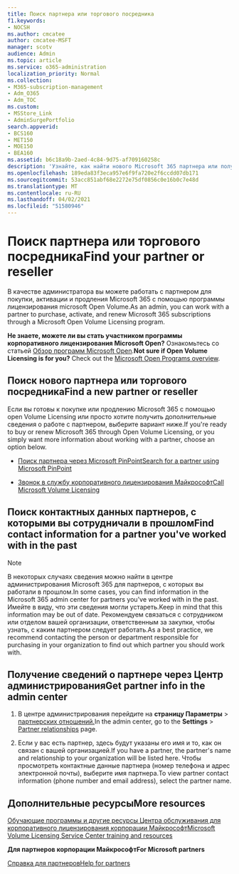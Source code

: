 ```yaml
---
title: Поиск партнера или торгового посредника
f1.keywords:
- NOCSH
ms.author: cmcatee
author: cmcatee-MSFT
manager: scotv
audience: Admin
ms.topic: article
ms.service: o365-administration
localization_priority: Normal
ms.collection:
- M365-subscription-management
- Adm_O365
- Adm_TOC
ms.custom:
- MSStore_Link
- AdminSurgePortfolio
search.appverid:
- BCS160
- MET150
- MOE150
- BEA160
ms.assetid: b6c18a9b-2aed-4c84-9d75-af709160258c
description: 'Узнайте, как найти нового Microsoft 365 партнера или получить контактные данные для партнера, с каким вы работали в прошлом. '
ms.openlocfilehash: 189eda83f3eca957e6f9fa720e2f6ccdd07db171
ms.sourcegitcommit: 53acc851abf68e2272e75df0856c0e16b0c7e48d
ms.translationtype: MT
ms.contentlocale: ru-RU
ms.lasthandoff: 04/02/2021
ms.locfileid: "51580946"
---
```

# <a name="find-your-partner-or-reseller"></a><span data-ttu-id="0165b-103">Поиск партнера или торгового посредника</span><span class="sxs-lookup"><span data-stu-id="0165b-103">Find your partner or reseller</span></span>

<span data-ttu-id="0165b-104">В качестве администратора вы можете работать с партнером для покупки, активации и продления Microsoft 365 с помощью программы лицензирования microsoft Open Volume.</span><span class="sxs-lookup"><span data-stu-id="0165b-104">As an admin, you can work with a partner to purchase, activate, and renew Microsoft 365 subscriptions through a Microsoft Open Volume Licensing program.</span></span> 
  
 <span data-ttu-id="0165b-p101">**Не знаете, можете ли вы стать участником программы корпоративного лицензирования Microsoft Open?** Ознакомьтесь со статьей [Обзор программ Microsoft Open](https://go.microsoft.com/fwlink/p/?LinkId=613298).</span><span class="sxs-lookup"><span data-stu-id="0165b-p101">**Not sure if Open Volume Licensing is for you?** Check out the [Microsoft Open Programs overview](https://go.microsoft.com/fwlink/p/?LinkId=613298).</span></span>
  
## <a name="find-a-new-partner-or-reseller"></a><span data-ttu-id="0165b-107">Поиск нового партнера или торгового посредника</span><span class="sxs-lookup"><span data-stu-id="0165b-107">Find a new partner or reseller</span></span>

<span data-ttu-id="0165b-108">Если вы готовы к покупке или продлению Microsoft 365 с помощью open Volume Licensing или просто хотите получить дополнительные сведения о работе с партнером, выберите вариант ниже.</span><span class="sxs-lookup"><span data-stu-id="0165b-108">If you're ready to buy or renew Microsoft 365 through Open Volume Licensing, or you simply want more information about working with a partner, choose an option below.</span></span> 
  
- [<span data-ttu-id="0165b-109">Поиск партнера через Microsoft PinPoint</span><span class="sxs-lookup"><span data-stu-id="0165b-109">Search for a partner using Microsoft PinPoint</span></span>](https://go.microsoft.com/fwlink/p/?LinkId=613304)
    
- [<span data-ttu-id="0165b-110">Звонок в службу корпоративного лицензирования Майкрософт</span><span class="sxs-lookup"><span data-stu-id="0165b-110">Call Microsoft Volume Licensing</span></span>](https://go.microsoft.com/fwlink/p/?LinkId=613305)
    
## <a name="find-contact-information-for-a-partner-youve-worked-with-in-the-past"></a><span data-ttu-id="0165b-111">Поиск контактных данных партнеров, с которыми вы сотрудничали в прошлом</span><span class="sxs-lookup"><span data-stu-id="0165b-111">Find contact information for a partner you've worked with in the past</span></span>

> [!NOTE]
> <span data-ttu-id="0165b-112">В некоторых случаях сведения можно найти в центре администрирования Microsoft 365 для партнеров, с которых вы работали в прошлом.</span><span class="sxs-lookup"><span data-stu-id="0165b-112">In some cases, you can find information in the Microsoft 365 admin center for partners you've worked with in the past.</span></span> <span data-ttu-id="0165b-113">Имейте в виду, что эти сведения могли устареть.</span><span class="sxs-lookup"><span data-stu-id="0165b-113">Keep in mind that this information may be out of date.</span></span> <span data-ttu-id="0165b-114">Рекомендуем связаться с сотрудником или отделом вашей организации, ответственным за закупки, чтобы узнать, с каким партнером следует работать.</span><span class="sxs-lookup"><span data-stu-id="0165b-114">As a best practice, we recommend contacting the person or department responsible for purchasing in your organization to find out which partner you should work with.</span></span> 
  
## <a name="get-partner-info-in-the-admin-center"></a><span data-ttu-id="0165b-115">Получение сведений о партнере через Центр администрирования</span><span class="sxs-lookup"><span data-stu-id="0165b-115">Get partner info in the admin center</span></span>

1. <span data-ttu-id="0165b-116">В центре администрирования перейдите на **страницу Параметры**  >  <a href="https://go.microsoft.com/fwlink/p/?linkid=2074649" target="_blank">партнерских отношений.</a></span><span class="sxs-lookup"><span data-stu-id="0165b-116">In the admin center, go to the **Settings** > <a href="https://go.microsoft.com/fwlink/p/?linkid=2074649" target="_blank">Partner relationships</a> page.</span></span>
  
2. <span data-ttu-id="0165b-117">Если у вас есть партнер, здесь будут указаны его имя и то, как он связан с вашей организацией.</span><span class="sxs-lookup"><span data-stu-id="0165b-117">If you have a partner, the partner's name and relationship to your organization will be listed here.</span></span> <span data-ttu-id="0165b-118">Чтобы просмотреть контактные данные партнера (номер телефона и адрес электронной почты), выберите имя партнера.</span><span class="sxs-lookup"><span data-stu-id="0165b-118">To view partner contact information (phone number and email address), select the partner name.</span></span>
    
## <a name="more-resources"></a><span data-ttu-id="0165b-119">Дополнительные ресурсы</span><span class="sxs-lookup"><span data-stu-id="0165b-119">More resources</span></span>

[<span data-ttu-id="0165b-120">Обучающие программы и другие ресурсы Центра обслуживания для корпоративного лицензирования корпорации Майкрософт</span><span class="sxs-lookup"><span data-stu-id="0165b-120">Microsoft Volume Licensing Service Center training and resources</span></span>](https://go.microsoft.com/fwlink/?LinkId=613306)
  
 <span data-ttu-id="0165b-121">**Для партнеров корпорации Майкрософт**</span><span class="sxs-lookup"><span data-stu-id="0165b-121">**For Microsoft partners**</span></span>
  
[<span data-ttu-id="0165b-122">Справка для партнеров</span><span class="sxs-lookup"><span data-stu-id="0165b-122">Help for partners</span></span>](https://support.microsoft.com/office/ae811622-b838-4f62-b7e9-659627374963)
  

